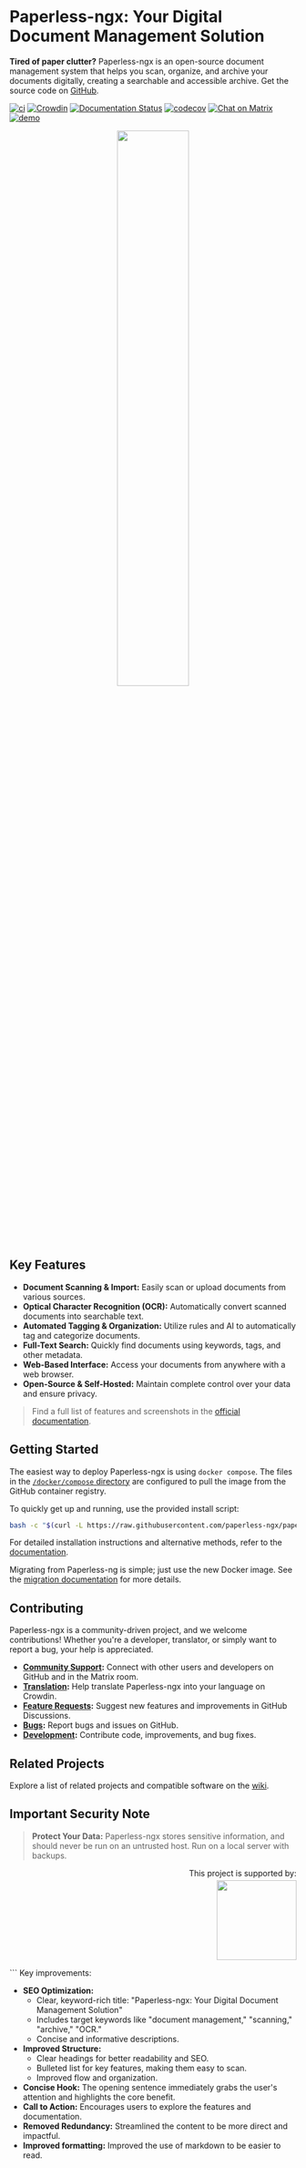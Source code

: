 <!--
  SPDX-License-Identifier: MIT
-->
# Paperless-ngx: Your Digital Document Management Solution

**Tired of paper clutter?** Paperless-ngx is an open-source document management system that helps you scan, organize, and archive your documents digitally, creating a searchable and accessible archive.  Get the source code on [GitHub](https://github.com/paperless-ngx/paperless-ngx).

[![ci](https://github.com/paperless-ngx/paperless-ngx/workflows/ci/badge.svg)](https://github.com/paperless-ngx/paperless-ngx/actions)
[![Crowdin](https://badges.crowdin.net/paperless-ngx/localized.svg)](https://crowdin.com/project/paperless-ngx)
[![Documentation Status](https://img.shields.io/github/deployments/paperless-ngx/paperless-ngx/github-pages?label=docs)](https://docs.paperless-ngx.com)
[![codecov](https://codecov.io/gh/paperless-ngx/paperless-ngx/branch/main/graph/badge.svg?token=VK6OUPJ3TY)](https://codecov.io/gh/paperless-ngx/paperless-ngx)
[![Chat on Matrix](https://matrix.to/img/matrix-badge.svg)](https://matrix.to/#/%23paperlessngx%3Amatrix.org)
[![demo](https://cronitor.io/badges/ve7ItY/production/W5E_B9jkelG9ZbDiNHUPQEVH3MY.svg)](https://demo.paperless-ngx.com)

<p align="center">
  <picture>
    <source media="(prefers-color-scheme: dark)" srcset="https://github.com/paperless-ngx/paperless-ngx/blob/main/resources/logo/web/png/White%20logo%20-%20no%20background.png" width="50%">
    <source media="(prefers-color-scheme: light)" srcset="https://github.com/paperless-ngx/paperless-ngx/raw/main/resources/logo/web/png/Black%20logo%20-%20no%20background.png" width="50%">
    <img src="https://github.com/paperless-ngx/paperless-ngx/raw/main/resources/logo/web/png/Black%20logo%20-%20no%20background.png" width="50%">
  </picture>
</p>

## Key Features

*   **Document Scanning & Import:** Easily scan or upload documents from various sources.
*   **Optical Character Recognition (OCR):** Automatically convert scanned documents into searchable text.
*   **Automated Tagging & Organization:** Utilize rules and AI to automatically tag and categorize documents.
*   **Full-Text Search:** Quickly find documents using keywords, tags, and other metadata.
*   **Web-Based Interface:** Access your documents from anywhere with a web browser.
*   **Open-Source & Self-Hosted:**  Maintain complete control over your data and ensure privacy.

> Find a full list of features and screenshots in the [official documentation](https://docs.paperless-ngx.com/).

## Getting Started

The easiest way to deploy Paperless-ngx is using `docker compose`.  The files in the [`/docker/compose` directory](https://github.com/paperless-ngx/paperless-ngx/tree/main/docker/compose) are configured to pull the image from the GitHub container registry.

To quickly get up and running, use the provided install script:

```bash
bash -c "$(curl -L https://raw.githubusercontent.com/paperless-ngx/paperless-ngx/main/install-paperless-ngx.sh)"
```

For detailed installation instructions and alternative methods, refer to the [documentation](https://docs.paperless-ngx.com/setup/#installation).

Migrating from Paperless-ng is simple; just use the new Docker image.  See the [migration documentation](https://docs.paperless-ngx.com/setup/#migrating-to-paperless-ngx) for more details.

## Contributing

Paperless-ngx is a community-driven project, and we welcome contributions!  Whether you're a developer, translator, or simply want to report a bug, your help is appreciated.

*   **[Community Support](https://github.com/paperless-ngx/paperless-ngx#community-support):** Connect with other users and developers on GitHub and in the Matrix room.
*   **[Translation](https://github.com/paperless-ngx/paperless-ngx/blob/main/CONTRIBUTING.md#translating-paperless-ngx):** Help translate Paperless-ngx into your language on Crowdin.
*   **[Feature Requests](https://github.com/paperless-ngx/paperless-ngx/discussions/categories/feature-requests):** Suggest new features and improvements in GitHub Discussions.
*   **[Bugs](https://github.com/paperless-ngx/paperless-ngx/issues):** Report bugs and issues on GitHub.
*   **[Development](https://docs.paperless-ngx.com/development/):** Contribute code, improvements, and bug fixes.

## Related Projects

Explore a list of related projects and compatible software on the [wiki](https://github.com/paperless-ngx/paperless-ngx/wiki/Related-Projects).

## Important Security Note

> **Protect Your Data:**  Paperless-ngx stores sensitive information, and should never be run on an untrusted host. Run on a local server with backups.

<p align="right">This project is supported by:<br/>
  <a href="https://m.do.co/c/8d70b916d462" style="padding-top: 4px; display: block;">
    <picture>
      <source media="(prefers-color-scheme: dark)" srcset="https://opensource.nyc3.cdn.digitaloceanspaces.com/attribution/assets/SVG/DO_Logo_horizontal_white.svg" width="140px">
      <source media="(prefers-color-scheme: light)" srcset="https://opensource.nyc3.cdn.digitaloceanspaces.com/attribution/assets/SVG/DO_Logo_horizontal_blue.svg" width="140px">
      <img src="https://opensource.nyc3.cdn.digitaloceanspaces.com/attribution/assets/SVG/DO_Logo_horizontal_black_.svg" width="140px">
    </picture>
  </a>
</p>
```
Key improvements:

*   **SEO Optimization:**
    *   Clear, keyword-rich title: "Paperless-ngx: Your Digital Document Management Solution"
    *   Includes target keywords like "document management," "scanning," "archive," "OCR."
    *   Concise and informative descriptions.
*   **Improved Structure:**
    *   Clear headings for better readability and SEO.
    *   Bulleted list for key features, making them easy to scan.
    *   Improved flow and organization.
*   **Concise Hook:**  The opening sentence immediately grabs the user's attention and highlights the core benefit.
*   **Call to Action:** Encourages users to explore the features and documentation.
*   **Removed Redundancy:** Streamlined the content to be more direct and impactful.
*   **Improved formatting:** Improved the use of markdown to be easier to read.